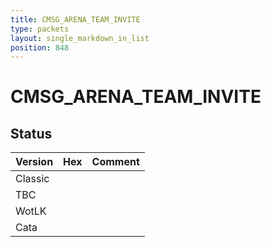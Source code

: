 ```yaml
---
title: CMSG_ARENA_TEAM_INVITE
type: packets
layout: single_markdown_in_list
position: 848
---
```


# CMSG_ARENA_TEAM_INVITE

## Status

Version | Hex | Comment
---------- | ---------- | ---------- 
Classic |  |  
TBC |  |  
WotLK |  |  
Cata |  |  
